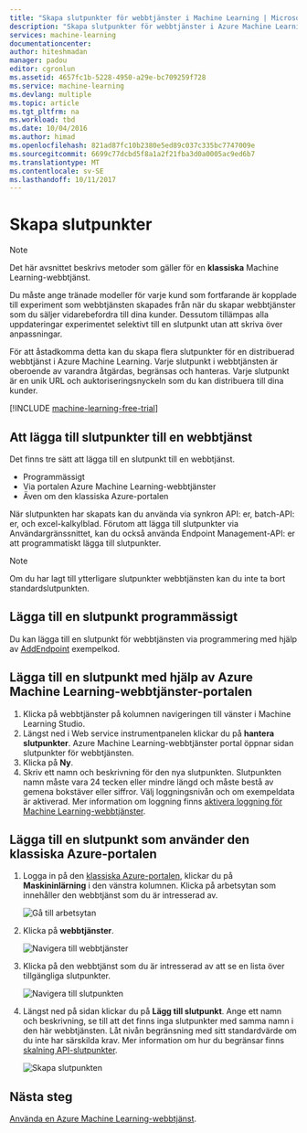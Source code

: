 ```yaml
---
title: "Skapa slutpunkter för webbtjänster i Machine Learning | Microsoft Docs"
description: "Skapa slutpunkter för webbtjänster i Azure Machine Learning"
services: machine-learning
documentationcenter: 
author: hiteshmadan
manager: padou
editor: cgronlun
ms.assetid: 4657fc1b-5228-4950-a29e-bc709259f728
ms.service: machine-learning
ms.devlang: multiple
ms.topic: article
ms.tgt_pltfrm: na
ms.workload: tbd
ms.date: 10/04/2016
ms.author: himad
ms.openlocfilehash: 821ad87fc10b2380e5ed89c037c335bc7747009e
ms.sourcegitcommit: 6699c77dcbd5f8a1a2f21fba3d0a0005ac9ed6b7
ms.translationtype: MT
ms.contentlocale: sv-SE
ms.lasthandoff: 10/11/2017
---
```

# <a name="creating-endpoints"></a>Skapa slutpunkter
> [!NOTE]
>  Det här avsnittet beskrivs metoder som gäller för en **klassiska** Machine Learning-webbtjänst.
> 
> 

Du måste ange tränade modeller för varje kund som fortfarande är kopplade till experiment som webbtjänsten skapades från när du skapar webbtjänster som du säljer vidarebefordra till dina kunder. Dessutom tillämpas alla uppdateringar experimentet selektivt till en slutpunkt utan att skriva över anpassningar.

För att åstadkomma detta kan du skapa flera slutpunkter för en distribuerad webbtjänst i Azure Machine Learning. Varje slutpunkt i webbtjänsten är oberoende av varandra åtgärdas, begränsas och hanteras. Varje slutpunkt är en unik URL och auktoriseringsnyckeln som du kan distribuera till dina kunder.

[!INCLUDE [machine-learning-free-trial](../../../includes/machine-learning-free-trial.md)]

## <a name="adding-endpoints-to-a-web-service"></a>Att lägga till slutpunkter till en webbtjänst
Det finns tre sätt att lägga till en slutpunkt till en webbtjänst.

* Programmässigt
* Via portalen Azure Machine Learning-webbtjänster
* Även om den klassiska Azure-portalen

När slutpunkten har skapats kan du använda via synkron API: er, batch-API: er, och excel-kalkylblad. Förutom att lägga till slutpunkter via Användargränssnittet, kan du också använda Endpoint Management-API: er att programmatiskt lägga till slutpunkter.

> [!NOTE]
> Om du har lagt till ytterligare slutpunkter webbtjänsten kan du inte ta bort standardslutpunkten.
> 
> 

## <a name="adding-an-endpoint-programmatically"></a>Lägga till en slutpunkt programmässigt
Du kan lägga till en slutpunkt för webbtjänsten via programmering med hjälp av [AddEndpoint](https://github.com/raymondlaghaeian/AML_EndpointMgmt/blob/master/Program.cs) exempelkod.

## <a name="adding-an-endpoint-using-the-azure-machine-learning-web-services-portal"></a>Lägga till en slutpunkt med hjälp av Azure Machine Learning-webbtjänster-portalen
1. Klicka på webbtjänster på kolumnen navigeringen till vänster i Machine Learning Studio.
2. Längst ned i Web service instrumentpanelen klickar du på **hantera slutpunkter**. Azure Machine Learning-webbtjänster portal öppnar sidan slutpunkter för webbtjänsten.
3. Klicka på **Ny**.
4. Skriv ett namn och beskrivning för den nya slutpunkten. Slutpunkten namn måste vara 24 tecken eller mindre längd och måste bestå av gemena bokstäver eller siffror. Välj loggningsnivån och om exempeldata är aktiverad. Mer information om loggning finns [aktivera loggning för Machine Learning-webbtjänster](web-services-logging.md).

## <a name="adding-an-endpoint-using-the-azure-classic-portal"></a>Lägga till en slutpunkt som använder den klassiska Azure-portalen
1. Logga in på den [klassiska Azure-portalen](http://manage.windowsazure.com), klickar du på **Maskininlärning** i den vänstra kolumnen. Klicka på arbetsytan som innehåller den webbtjänst som du är intresserad av.
   
    ![Gå till arbetsytan](./media/create-endpoint/figure-1.png)
2. Klicka på **webbtjänster**.
   
    ![Navigera till webbtjänster](./media/create-endpoint/figure-2.png)
3. Klicka på den webbtjänst som du är intresserad av att se en lista över tillgängliga slutpunkter.
   
    ![Navigera till slutpunkten](./media/create-endpoint/figure-3.png)
4. Längst ned på sidan klickar du på **Lägg till slutpunkt**. Ange ett namn och beskrivning, se till att det finns inga slutpunkter med samma namn i den här webbtjänsten. Låt nivån begränsning med sitt standardvärde om du inte har särskilda krav. Mer information om hur du begränsar finns [skalning API-slutpunkter](scaling-webservice.md).
   
    ![Skapa slutpunkten](./media/create-endpoint/figure-4.png)

## <a name="next-steps"></a>Nästa steg
[Använda en Azure Machine Learning-webbtjänst](consume-web-services.md).

